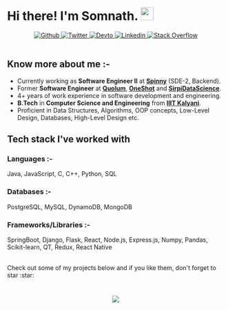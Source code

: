 # Hi there! I'm Somnath. <img src="https://raw.githubusercontent.com/iampavangandhi/iampavangandhi/master/gifs/Hi.gif" width="30px">

<div align="center">
  <a href="https://github.com/WizArdZ3658" target="_blank">
    <img src="https://img.shields.io/badge/-GitHub-AD5C51?style=flat-square&logo=GitHub&logoColor=white" alt="Github" />
  </a>
  <a href="https://twitter.com/wingman__7" target="_blank">
    <img src="https://img.shields.io/badge/-Twitter-1DA1F2?style=flat-square&logo=Twitter&logoColor=white" alt="Twitter" />
  </a>
  <a href="https://dev.to/wizardz3658" target="_blank">
    <img src="https://img.shields.io/badge/-Dev.to-230809?style=flat-square&logo=Dev.to&logoColor=white" alt="Devto" />
  </a>
  <a href="https://www.linkedin.com/in/wingman7" target="_blank">
    <img src="https://img.shields.io/badge/-LinkedIn-0077B5?style=flat-square&logo=Linkedin&logoColor=white" alt="Linkedin" />
  </a>
  <a href="https://stackoverflow.com/users/9582533/wingman-7" target="_blank">
<!--     <img src=https://img.shields.io/badge/-Stack%20Overflow-FE7A16?style=for-the-badge&logo=Stack-Overflow&logoColor=white alt="Stack Overflow" style="margin-bottom: 5px;" /> -->
    <img src="https://img.shields.io/badge/-Stack%20Overflow-FE7A16?style=flat-square&logo=Stack-Overflow&logoColor=white" alt="Stack Overflow" />
  </a>
<!--   <a href="https://www.instagram.com/wingman__7" target="_blank">
    <img src="https://img.shields.io/badge/-Instagram-3f729b?style=flat-square&logo=Instagram&logoColor=white" alt="Instagram" />
  </a>   -->
</div>  

<br/>

## Know more about me :-
- Currently working as **Software Engineer II** at **[Spinny](https://www.spinny.com/)** (SDE-2, Backend).
- Former **Software Engineer** at **[Quolum](https://www.redblock.ai/)**, **[OneShot](https://www.oneshot.ai)** and **[SirpiDataScience](https://www.sirpi.io)**.
- 4+ years of work experience in software development and engineering.
- **B.Tech** in **Computer Science and Engineering** from **[IIIT Kalyani](http://iiitkalyani.ac.in/)**.
- Proficient in Data Structures, Algorithms, OOP concepts, Low-Level Design, Databases, High-Level Design etc.

## Tech stack I've worked with
### Languages :-
Java, JavaScript, C, C++, Python, SQL

### Databases :-
PostgreSQL, MySQL, DynamoDB, MongoDB

### Frameworks/Libraries :-
SpringBoot, Django, Flask, React, Node.js, Express.js, Numpy, Pandas, Scikit-learn, QT, Redux, React Native

<br/>
Check out some of my projects below and if you like them, don't forget to star :star:

<br/>

#

<div align="center">
  <img src="https://komarev.com/ghpvc/?username=WizArdZ3658&color=blueviolet&style=flat&label=PROFILE+VIEWS" align="center" />
</div>  
